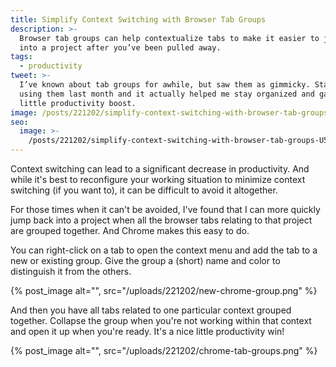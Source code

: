 ```yaml
---
title: Simplify Context Switching with Browser Tab Groups
description: >-
  Browser tab groups can help contextualize tabs to make it easier to jump back
  into a project after you’ve been pulled away.
tags:
  - productivity
tweet: >-
  I’ve known about tab groups for awhile, but saw them as gimmicky. Started
  using them last month and it actually helped me stay organized and gave me a
  little productivity boost.
image: /posts/221202/simplify-context-switching-with-browser-tab-groups-aoon0RFS.png
seo:
  image: >-
    /posts/221202/simplify-context-switching-with-browser-tab-groups-U5zIpAFw--meta.png
---
```


Context switching can lead to a significant decrease in productivity. And while it's best to reconfigure your working situation to minimize context switching (if you want to), it can be difficult to avoid it altogether.

For those times when it can't be avoided, I've found that I can more quickly jump back into a project when all the browser tabs relating to that project are grouped together. And Chrome makes this easy to do.

You can right-click on a tab to open the context menu and add the tab to a new or existing group. Give the group a (short) name and color to distinguish it from the others.

{% post_image alt="", src="/uploads/221202/new-chrome-group.png" %}

And then you have all tabs related to one particular context grouped together. Collapse the group when you're not working within that context and open it up when you're ready. It's a nice little productivity win!

{% post_image alt="", src="/uploads/221202/chrome-tab-groups.png" %}
